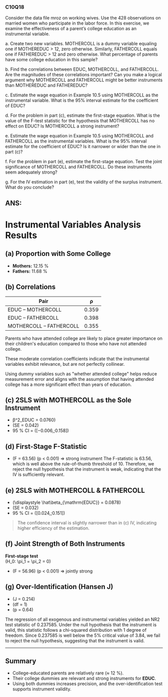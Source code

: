 ### C10Q18

Consider the data file mroz on working wives. Use the 428 observations on married women who participate in the labor force. In this exercise, we examine the effectiveness of a parent’s college education as an instrumental variable.

a. Create two new variables. MOTHERCOLL is a dummy variable equaling one if MOTHEREDUC > 12, zero otherwise. Similarly, FATHERCOLL equals one if FATHEREDUC > 12 and zero otherwise. What percentage of parents have some college education in this sample?

b. Find the correlations between EDUC, MOTHERCOLL, and FATHERCOLL. Are the magnitudes of these correlations important? Can you make a logical argument why MOTHERCOLL and FATHERCOLL might be better instruments than MOTHEREDUC and FATHEREDUC?

c. Estimate the wage equation in Example 10.5 using MOTHERCOLL as the instrumental variable. What is the 95% interval estimate for the coefficient of EDUC?

d. For the problem in part (c), estimate the first-stage equation. What is the value of the F-test statistic for the hypothesis that MOTHERCOLL has no effect on EDUC? Is MOTHERCOLL a strong instrument?

e. Estimate the wage equation in Example 10.5 using MOTHERCOLL and FATHERCOLL as the instrumental variables. What is the 95% interval estimate for the coefficient of EDUC? Is it narrower or wider than the one in part (c)?

f. For the problem in part (e), estimate the first-stage equation. Test the joint significance of MOTHERCOLL and FATHERCOLL. Do these instruments seem adequately strong?

g. For the IV estimation in part (e), test the validity of the surplus instrument. What do you conclude?

## ANS:

# Instrumental Variables Analysis Results

## (a) Proportion with Some College
- **Mothers:** 12.15 %  
- **Fathers:** 11.68 %

## (b) Correlations
| Pair                       | ρ     |
|----------------------------|-------|
| EDUC – MOTHERCOLL          | 0.359 |
| EDUC – FATHERCOLL          | 0.398 |
| MOTHERCOLL – FATHERCOLL    | 0.355 |

Parents who have attended college are likely to place greater importance on their children's education compared to those who have not attended college.

These moderate correlation coefficients indicate that the instrumental variables exhibit relevance, but are not perfectly collinear.

Using dummy variables such as "whether attended college" helps reduce measurement error and aligns with the assumption that having attended college has a more significant effect than years of education.

## (c) 2SLS with MOTHERCOLL as the Sole Instrument
- β^2_EDUC = 0.0760\)  
- \(SE = 0.042\)  
- 95 % CI = \([−0.006,\;0.158]\)

## (d) First-Stage F-Statistic
- \(F = 63.56\) (p < 0.001) ⇒ strong instrument
The F-statistic is 63.56, which is well above the rule-of-thumb threshold of 10. Therefore, we reject the null hypothesis that the instrument is weak, indicating that the IV is sufficiently relevant.

## (e) 2SLS with MOTHERCOLL & FATHERCOLL
- \(\displaystyle \hat\beta_{\mathrm{EDUC}} = 0.0878\)  
- \(SE = 0.032\)  
- 95 % CI = \([0.024,\;0.151]\)

> The confidence interval is slightly narrower than in (c) IV, indicating higher efficiency of the estimation.

## (f) Joint Strength of Both Instruments
**First-stage test**  
\(H_0: \pi_1 = \pi_2 = 0\)

- \(F = 56.96\) (p < 0.001) ⇒ jointly strong

## (g) Over-Identification (Hansen J)
- \(J = 0.214\)  
- \(df = 1\)  
- \(p = 0.64\)

The regression of all exogenous and instrumental variables yielded an NR2 test statistic of 0.237585. Under the null hypothesis that the instrument is valid, this statistic follows a chi-squared distribution with 1 degree of freedom. Since 0.237585 is well below the 5% critical value of 3.84, we fail to reject the null hypothesis, suggesting that the instrument is valid.

---

## Summary

- College-educated parents are relatively rare (≈ 12 %).  
- Their college dummies are relevant and strong instruments for **EDUC**.  
- Using both dummies increases precision, and the over-identification test supports instrument validity.

